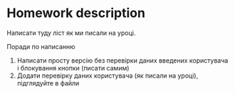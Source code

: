 # Homework description 

Написати туду ліст як ми писали на уроці.

Поради по написанню

1. Написати просту версію без перевірки даних введених користувача і блокування кнопки (писати самим)
2. Додати перевірку даних користувача (як писали на уроці), підглядуйте в файли 